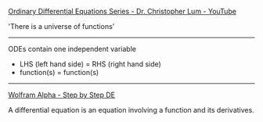 [Ordinary Differential Equations Series - Dr. Christopher Lum - YouTube](https://youtube.com/playlist?list=PLxdnSsBqCrrHHvoFPxWq4l9D93jkCNIFN&si=z2UWS6PSo8m4OPS3)

'There is a universe of functions'

- - - -

ODEs contain one independent variable

* LHS (left hand side) = RHS (right hand side)
* function(s) = function(s)
- - - -

[Wolfram Alpha - Step by Step DE](https://www.wolframalpha.com/examples/pro-features/step-by-step-solutions/step-by-step-differential-equations)

A differential equation is an equation involving a function and its derivatives.
